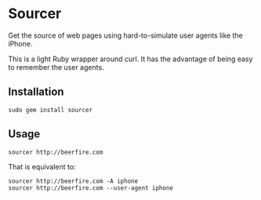 Sourcer
=======

Get the source of web pages using hard-to-simulate user agents like the iPhone.

This is a light Ruby wrapper around curl. It has the advantage of being easy
to remember the user agents.

Installation
------------

    sudo gem install sourcer

Usage
-----

    sourcer http://beerfire.com

That is equivalent to:

    sourcer http://beerfire.com -A iphone
    sourcer http://beerfire.com --user-agent iphone

